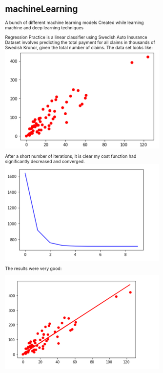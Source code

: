 # machineLearning
A bunch of different machine learning models
Created while learning machine and deep learning techniques 

Regression Practice is a linear classifier using Swedish Auto Insurance Dataset involves predicting the total payment for all claims in thousands of Swedish Kronor, given the total number of claims.
The data set looks like:
![](Images/Swedish%20Insurance%20Graph.PNG)

After a short number of iterations, it is clear my cost function had significantly decreased and converged.
![](Images/Costs%20Swedish%20Insurance.PNG)

The results were very good:

![](Images/Learned%20Regression.PNG)

